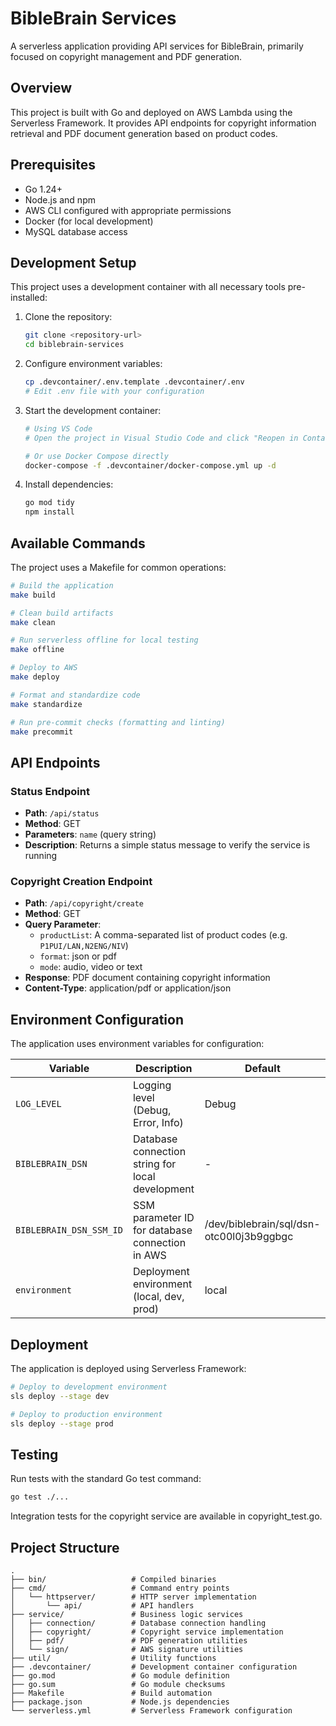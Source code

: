 # BibleBrain Services

A serverless application providing API services for BibleBrain, primarily focused on copyright management and PDF generation.

## Overview

This project is built with Go and deployed on AWS Lambda using the Serverless Framework. It provides API endpoints for copyright information retrieval and PDF document generation based on product codes.

## Prerequisites

- Go 1.24+
- Node.js and npm
- AWS CLI configured with appropriate permissions
- Docker (for local development)
- MySQL database access

## Development Setup

This project uses a development container with all necessary tools pre-installed:

1. Clone the repository:
   ```sh
   git clone <repository-url>
   cd biblebrain-services
   ```

2. Configure environment variables:
   ```sh
   cp .devcontainer/.env.template .devcontainer/.env
   # Edit .env file with your configuration
   ```

3. Start the development container:
   ```sh
   # Using VS Code
   # Open the project in Visual Studio Code and click "Reopen in Container"
   
   # Or use Docker Compose directly
   docker-compose -f .devcontainer/docker-compose.yml up -d
   ```

4. Install dependencies:
   ```sh
   go mod tidy
   npm install
   ```

## Available Commands

The project uses a Makefile for common operations:

```sh
# Build the application
make build

# Clean build artifacts
make clean

# Run serverless offline for local testing
make offline

# Deploy to AWS
make deploy

# Format and standardize code
make standardize

# Run pre-commit checks (formatting and linting)
make precommit
```

## API Endpoints

### Status Endpoint

- **Path**: `/api/status`
- **Method**: GET
- **Parameters**: `name` (query string)
- **Description**: Returns a simple status message to verify the service is running

### Copyright Creation Endpoint

- **Path**: `/api/copyright/create`
- **Method**: GET
- **Query Parameter**:
   - `productList`: A comma-separated list of product codes (e.g. `P1PUI/LAN,N2ENG/NIV`)
   - `format`: json or pdf
   - `mode`: audio, video or text
- **Response**: PDF document containing copyright information
- **Content-Type**: application/pdf or application/json

## Environment Configuration

The application uses environment variables for configuration:

| Variable | Description | Default |
|----------|-------------|---------|
| `LOG_LEVEL` | Logging level (Debug, Error, Info) | Debug |
| `BIBLEBRAIN_DSN` | Database connection string for local development | - |
| `BIBLEBRAIN_DSN_SSM_ID` | SSM parameter ID for database connection in AWS | /dev/biblebrain/sql/dsn-otc00l0j3b9ggbgc |
| `environment` | Deployment environment (local, dev, prod) | local |

## Deployment

The application is deployed using Serverless Framework:

```sh
# Deploy to development environment
sls deploy --stage dev

# Deploy to production environment
sls deploy --stage prod
```

## Testing

Run tests with the standard Go test command:

```sh
go test ./...
```

Integration tests for the copyright service are available in copyright_test.go.

## Project Structure

```
.
├── bin/                   # Compiled binaries
├── cmd/                   # Command entry points
│   └── httpserver/        # HTTP server implementation
│       └── api/           # API handlers
├── service/               # Business logic services
│   ├── connection/        # Database connection handling
│   ├── copyright/         # Copyright service implementation
│   ├── pdf/               # PDF generation utilities
│   └── sign/              # AWS signature utilities
├── util/                  # Utility functions
├── .devcontainer/         # Development container configuration
├── go.mod                 # Go module definition
├── go.sum                 # Go module checksums
├── Makefile               # Build automation
├── package.json           # Node.js dependencies
└── serverless.yml         # Serverless Framework configuration
```
